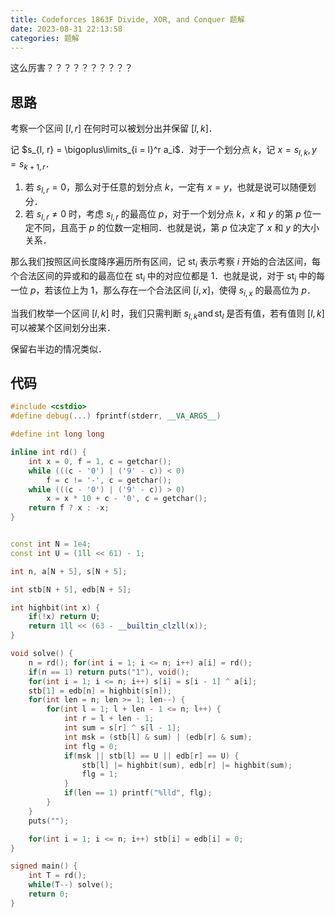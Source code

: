 ```yaml
---
title: Codeforces 1863F Divide, XOR, and Conquer 题解
date: 2023-08-31 22:13:58
categories: 题解
---
```


这么厉害？？？？？？？？？？

<!-- more -->

## 思路

考察一个区间 $[l, r]$ 在何时可以被划分出并保留 $[l, k]$．

记 $s_{l, r} = \bigoplus\limits_{i = l}^r a_i$．对于一个划分点 $k$，记 $x = s_{l, k}, y = s_{k + 1, r}$．

1. 若 $s_{l, r} = 0$，那么对于任意的划分点 $k$，一定有 $x = y$，也就是说可以随便划分．
2. 若 $s_{l, r} \not= 0$ 时，考虑 $s_{l, r}$ 的最高位 $p$，对于一个划分点 $k$，$x$ 和 $y$ 的第 $p$ 位一定不同，且高于 $p$ 的位数一定相同．也就是说，第 $p$ 位决定了 $x$ 和 $y$ 的大小关系．

那么我们按照区间长度降序遍历所有区间，记 $\mathrm{st}_i$ 表示考察 $i$ 开始的合法区间，每个合法区间的异或和的最高位在 $\mathrm{st}_i$ 中的对应位都是 $1$．也就是说，对于 $\mathrm{st}_i$ 中的每一位 $p$，若该位上为 $1$，那么存在一个合法区间 $[i, x]$，使得 $s_{i, x}$ 的最高位为 $p$．

当我们枚举一个区间 $[l, k]$ 时，我们只需判断 $s_{l, k} \operatorname{and} \mathrm{st}_l$ 是否有值，若有值则 $[l, k]$ 可以被某个区间划分出来．

保留右半边的情况类似．

## 代码

```cpp
#include <cstdio>
#define debug(...) fprintf(stderr, __VA_ARGS__)

#define int long long

inline int rd() {
	int x = 0, f = 1, c = getchar();
	while (((c - '0') | ('9' - c)) < 0)
		f = c != '-', c = getchar();
	while (((c - '0') | ('9' - c)) > 0)
		x = x * 10 + c - '0', c = getchar();
	return f ? x : -x;
}


const int N = 1e4;
const int U = (1ll << 61) - 1;

int n, a[N + 5], s[N + 5];

int stb[N + 5], edb[N + 5];

int highbit(int x) {
	if(!x) return U;
	return 1ll << (63 - __builtin_clzll(x));
}

void solve() {
	n = rd(); for(int i = 1; i <= n; i++) a[i] = rd();
	if(n == 1) return puts("1"), void();
	for(int i = 1; i <= n; i++) s[i] = s[i - 1] ^ a[i];
	stb[1] = edb[n] = highbit(s[n]);
	for(int len = n; len >= 1; len--) {
		for(int l = 1; l + len - 1 <= n; l++) {
			int r = l + len - 1;
			int sum = s[r] ^ s[l - 1];
			int msk = (stb[l] & sum) | (edb[r] & sum);
			int flg = 0;
			if(msk || stb[l] == U || edb[r] == U) {
				stb[l] |= highbit(sum), edb[r] |= highbit(sum);
				flg = 1;
			}
			if(len == 1) printf("%lld", flg);
		}
	}
	puts("");

	for(int i = 1; i <= n; i++) stb[i] = edb[i] = 0;
}

signed main() {
	int T = rd();
	while(T--) solve();
	return 0;
}
```
